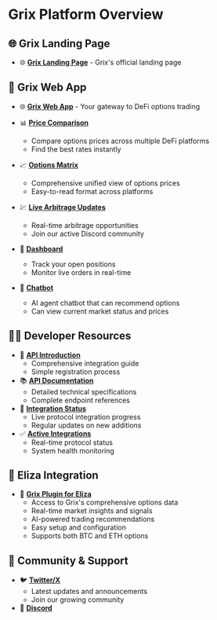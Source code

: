 # Grix Platform Overview

## 🌐 Grix Landing Page

- 🌐 [**Grix Landing Page**](https://grix.finance) - Grix's official landing page

## 🚀 Grix Web App

- 🌐 [**Grix Web App**](https://app.grix.finance) - Your gateway to DeFi options trading

- 📊 [**Price Comparison**](https://app.grix.finance/prices?positionType=long&asset=ETH&optionType=call&tradeType=vanilla)
  - Compare options prices across multiple DeFi platforms
  - Find the best rates instantly
- 📈 [**Options Matrix**](https://app.grix.finance/optionsMatrix?asset=BTC&optionType=call)
  - Comprehensive unified view of options prices
  - Easy-to-read format across platforms
- 💹 [**Live Arbitrage Updates**](https://discord.gg/Qr7cgTru)
  - Real-time arbitrage opportunities
  - Join our active Discord community
- 📱 [**Dashboard**](https://app.grix.finance/orders?positionsTableType=Positions&ordersTableType=LiveOrders)
  - Track your open positions
  - Monitor live orders in real-time
- 🤖 [**Chatbot**](https://app.grix.finance/chat)
  - AI agent chatbot that can recommend options
  - Can view current market status and prices

## 👨‍💻 Developer Resources

- 📖 [**API Introduction**](https://github.com/grixprotocol/defi-options-hub/blob/main/api/README.md)
  - Comprehensive integration guide
  - Simple registration process
- 📚 [**API Documentation**](https://grix.apidocumentation.com)
  - Detailed technical specifications
  - Complete endpoint references
- 🔄 [**Integration Status**](https://github.com/grixprotocol/defi-options-adapters)
  - Live protocol integration progress
  - Regular updates on new additions
- ✅ [**Active Integrations**](https://app.grix.finance/status)
  - Real-time protocol status
  - System health monitoring

## 🤖 Eliza Integration

- 🔌 [**Grix Plugin for Eliza**](https://github.com/grixprotocol/plugin-grix)
  - Access to Grix's comprehensive options data
  - Real-time market insights and signals
  - AI-powered trading recommendations
  - Easy setup and configuration
  - Supports both BTC and ETH options

## 🤝 Community & Support

- 🐦 [**Twitter/X**](https://x.com/GrixFinance)
  - Latest updates and announcements
  - Join our growing community
- 💬 [**Discord**](https://t.co/YPGAhKlcUV)
